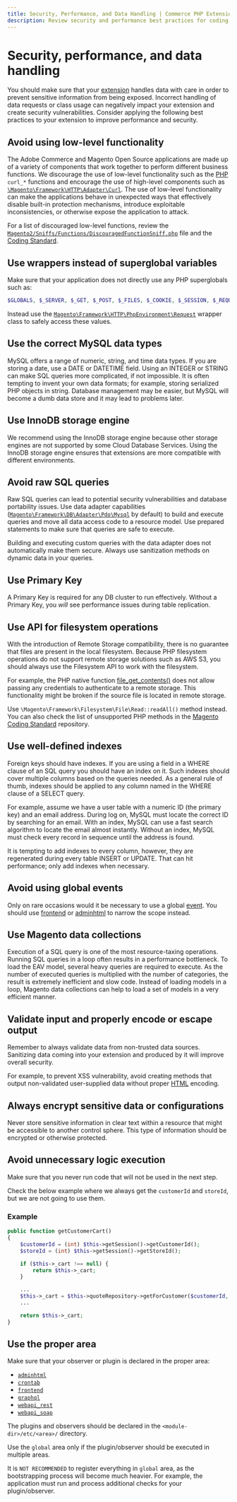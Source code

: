 ```yaml
---
title: Security, Performance, and Data Handling | Commerce PHP Extensions
description: Review security and performance best practices for coding Adobe Commerce and Magento Open Source extensions.
---
```


# Security, performance, and data handling

You should make sure that your [extension](https://glossary.magento.com/extension) handles data with care in order to prevent sensitive information from being exposed. Incorrect handling of data requests or class usage can negatively impact your extension and create security vulnerabilities. Consider applying the following best practices to your extension to improve performance and security.

## Avoid using low-level functionality

  The Adobe Commerce and Magento Open Source applications are made up of a variety of components that work together to perform different business functions. We discourage the use of low-level functionality such as the [PHP](https://glossary.magento.com/php) `curl_*` functions and encourage the use of high-level components such as [`\Magento\Framework\HTTP\Adapter\Curl`](https://github.com/magento/magento2/blob/2.4/lib/internal/Magento/Framework/HTTP/Adapter/Curl.php). The use of low-level functionality can make the applications behave in unexpected ways that effectively disable built-in protection mechanisms, introduce exploitable inconsistencies, or otherwise expose the application to attack.

For a list of discouraged low-level functions, review the [`Magento2/Sniffs/Functions/DiscouragedFunctionSniff.php`](https://github.com/magento/magento-coding-standard/blob/develop/Magento2/Sniffs/Functions/DiscouragedFunctionSniff.php) file and the [Coding Standard](https://github.com/magento/-coding-standard).

## Use wrappers instead of superglobal variables

Make sure that your application does not directly use any PHP superglobals such as:

  ```php
  $GLOBALS, $_SERVER, $_GET, $_POST, $_FILES, $_COOKIE, $_SESSION, $_REQUEST, $_ENV
  ```

Instead use the [`Magento\Framework\HTTP\PhpEnvironment\Request`](https://github.com/magento/magento2/blob/2.4/lib/internal/Magento/Framework/HTTP/PhpEnvironment/Request.php) wrapper class to safely access these values.

## Use the correct MySQL data types

MySQL offers a range of numeric, string, and time data types. If you are storing a date, use a DATE or DATETIME field. Using an INTEGER or STRING can make SQL queries more complicated, if not impossible. It is often tempting to invent your own data formats; for example, storing serialized PHP objects in string. Database management may be easier, but MySQL will become a dumb data store and it may lead to problems later.

## Use InnoDB storage engine

We recommend using the InnoDB storage engine because other storage engines are not supported by some Cloud Database Services. Using the InnoDB storage engine ensures that extensions are more compatible with different environments.

## Avoid raw SQL queries

Raw SQL queries can lead to potential security vulnerabilities and database portability issues. Use data adapter capabilities ([`Magento\Framework\DB\Adapter\Pdo\Mysql`](https://github.com/magento/magento2/blob/2.4}/lib/internal/Magento/Framework/DB/Adapter/Pdo/Mysql.php) by default) to build and execute queries and move all data access code to a resource model. Use prepared statements to make sure that queries are safe to execute.

<InlineAlert variant="warning" slots="text"/>

Building and executing custom queries with the data adapter does not automatically make them secure. Always use sanitization methods on dynamic data in your queries.

## Use Primary Key

A Primary Key is required for any DB cluster to run effectively. Without a Primary Key, you _will_ see performance issues during table replication.

## Use API for filesystem operations

With the introduction of Remote Storage compatibility, there is no guarantee that files are present in the local filesystem. Because PHP filesystem operations do not support remote storage solutions such as AWS S3, you should always use the Filesystem API to work with the filesystem.

For example, the PHP native function [file_get_contents()](https://www.php.net/manual/en/function.file-get-contents.php) does not allow passing any credentials to authenticate to a remote storage. This functionality might be broken if the source file is located in remote storage.

Use `\Magento\Framework\Filesystem\File\Read::readAll()` method instead. You can also check the list of unsupported PHP methods in the [Magento Coding Standard](https://github.com/magento/magento-coding-standard/blob/develop/Magento2/Sniffs/Functions/DiscouragedFunctionSniff.php) repository.

## Use well-defined indexes

Foreign keys should have indexes. If you are using a field in a WHERE clause of an SQL query you should have an index on it. Such indexes should cover multiple columns based on the queries needed. As a general rule of thumb, indexes should be applied to any column named in the WHERE clause of a SELECT query.

For example, assume we have a user table with a numeric ID (the primary key) and an email address. During log on, MySQL must locate the correct ID by searching for an email. With an index, MySQL can use a fast search algorithm to locate the email almost instantly. Without an index, MySQL must check every record in sequence until the address is found.

It is tempting to add indexes to every column, however, they are regenerated during every table INSERT or UPDATE. That can hit  performance; only add indexes when necessary.

## Avoid using global events

Only on rare occasions would it be necessary to use a global [event](https://glossary.magento.com/event). You should use [frontend](https://glossary.magento.com/frontend) or [adminhtml](https://glossary.magento.com/adminhtml) to narrow the scope instead.

## Use Magento data collections

Execution of a SQL query is one of the most resource-taxing operations. Running SQL queries in a loop often results in a performance bottleneck. To load the EAV model, several heavy queries are required to execute. As the number of executed queries is multiplied with the number of categories, the result is extremely inefficient and slow code. Instead of loading models in a loop, Magento data collections can help to load a set of models in a very efficient manner.

## Validate input and properly encode or escape output

Remember to always validate data from non-trusted data sources. Sanitizing data coming into your extension and produced by it will improve overall security.

For example, to prevent XSS vulnerability, avoid creating methods that output non-validated user-supplied data without proper [HTML](https://glossary.magento.com/html) encoding.

## Always encrypt sensitive data or configurations

Never store sensitive information in clear text within a resource that might be accessible to another control sphere. This type of information should be encrypted or otherwise protected.

## Avoid unnecessary logic execution

Make sure that you never run code that will not be used in the next step.

Check the below example where we always get the `customerId` and `storeId`, but we are not going to use them.

### Example

```php
public function getCustomerCart()
{
    $customerId = (int) $this->getSession()->getCustomerId();
    $storeId = (int) $this->getSession()->getStoreId();

    if ($this->_cart !== null) {
        return $this->_cart;
    }

    ...
    $this->_cart = $this->quoteRepository->getForCustomer($customerId, [$storeId]);
    ...

    return $this->_cart;
}
```

## Use the proper area

Make sure that your observer or plugin is declared in the proper area:

-  [`adminhtml`](https://github.com/magento/magento2/blob/2.4}/app/code/Magento/Backend/etc/di.xml)
-  [`crontab`](https://github.com/magento/magento2/blob/2.4}/app/code/Magento/Cron/etc/di.xml)
-  [`frontend`](https://github.com/magento/magento2/blob/2.4}/app/code/Magento/Store/etc/di.xml)
-  [`graphql`](https://github.com/magento/magento2/blob/2.4}/app/code/Magento/GraphQl/etc/di.xml)
-  [`webapi_rest`](https://github.com/magento/magento2/blob/2.4}/app/code/Magento/Webapi/etc/di.xml)
-  [`webapi_soap`](https://github.com/magento/magento2/blob/2.4}/app/code/Magento/Webapi/etc/di.xml)

The plugins and observers should be declared in the `<module-dir>/etc/<area>/` directory.

<InlineAlert variant="info" slots="text"/>

Use the `global` area only if the plugin/observer should be executed in multiple areas.

It is `NOT RECOMMENDED` to register everything in `global` area, as the bootstrapping process will become much heavier. For example, the application must run and process additional checks for your plugin/observer.
